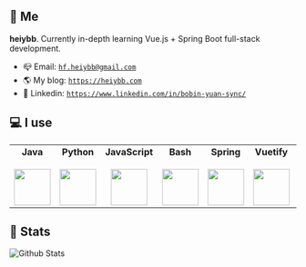 <!--
**lgou2w/lgou2w** is a ✨ _special_ ✨ repository because its `README.md` (this file) appears on your GitHub profile.

Here are some ideas to get you started:

- 🔭 I’m currently working on ...
- 🌱 I’m currently learning ...
- 👯 I’m looking to collaborate on ...
- 🤔 I’m looking for help with ...
- 💬 Ask me about ...
- 📫 How to reach me: ...
- 😄 Pronouns: ...
- ⚡ Fun fact: ...
-->

## 👋 Me

**heiybb**. Currently in-depth learning Vue.js + Spring Boot full-stack development.

* 📪 Email: [`hf.heiybb@gmail.com`](mailto:hf.heiybb@gmail.com)
* 🌎 My blog: [`https://heiybb.com`](https://heiybb.com)
* 🔑 Linkedin: [`https://www.linkedin.com/in/bobin-yuan-sync/`](https://www.linkedin.com/in/bobin-yuan-sync/)

## 💻 I use

<table>
  <tbody>
    <tr valign="top">
      <td width="16.6%" align="center">
        <strong>Java</strong><br><br>
        <img height="64px" src="https://cdn.svgporn.com/logos/java.svg">
      </td>
      <td width="16.6%" align="center">
        <strong>Python</strong><br><br>
        <img height="64px" src="https://cdn.svgporn.com/logos/python.svg">
      </td>
      <td width="16.6%" align="center">
        <strong>JavaScript</strong><br><br>
        <img height="64px" src="https://cdn.svgporn.com/logos/javascript.svg">
      </td>
      <td width="16.6%" align="center">
        <strong>Bash</strong><br><br>
        <img height="64px" src="https://cdn.svgporn.com/logos/bash.svg">
      </td>
      <td width="16.6%" align="center">
        <strong>Spring</strong><br><br>
        <img height="64px" src="https://cdn.svgporn.com/logos/spring.svg">
      </td>
      <td width="16.6%" align="center">
        <strong>Vuetify</strong><br><br>
        <img height="64px" src="https://cdn.svgporn.com/logos/vuetifyjs.svg">
      </td>
      <td width="16.6%" align="center">
        <strong>Vue.js</strong><br><br>
        <img height="64px" src="https://cdn.svgporn.com/logos/vue.svg">
      </td>
    </tr>
  </tbody>
</table>

## 📄 Stats

![Github Stats](https://github-readme-stats.vercel.app/api?username=heiybb&theme=dracula)
